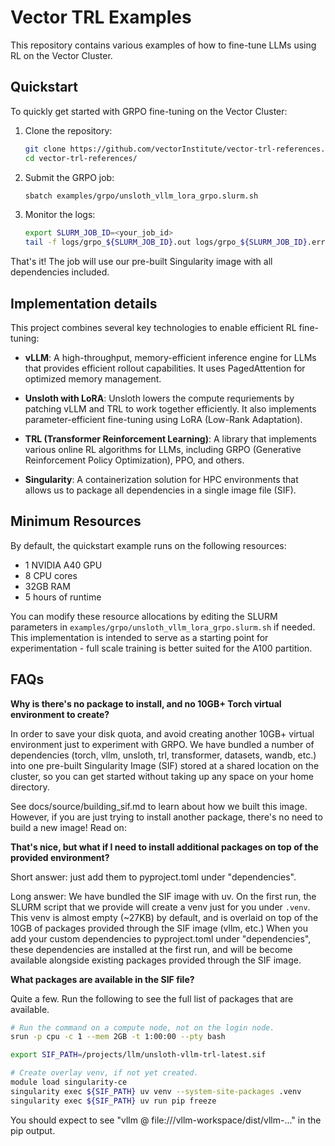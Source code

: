 # Vector TRL Examples

This repository contains various examples of how to fine-tune LLMs using RL on the Vector Cluster.

## Quickstart

To quickly get started with GRPO fine-tuning on the Vector Cluster:

1. Clone the repository:
   ```bash
   git clone https://github.com/vectorInstitute/vector-trl-references.git
   cd vector-trl-references/
   ```

2. Submit the GRPO job:
   ```bash
   sbatch examples/grpo/unsloth_vllm_lora_grpo.slurm.sh
   ```

3. Monitor the logs:
   ```bash
   export SLURM_JOB_ID=<your_job_id>
   tail -f logs/grpo_${SLURM_JOB_ID}.out logs/grpo_${SLURM_JOB_ID}.err
   ```

That's it! The job will use our pre-built Singularity image with all dependencies included.

## Implementation details

This project combines several key technologies to enable efficient RL fine-tuning:

- **vLLM**: A high-throughput, memory-efficient inference engine for LLMs that provides efficient rollout capabilities. It uses PagedAttention for optimized memory management.

- **Unsloth with LoRA**: Unsloth lowers the compute requriements by patching vLLM and TRL to work together efficiently. It also implements parameter-efficient fine-tuning using LoRA (Low-Rank Adaptation).

- **TRL (Transformer Reinforcement Learning)**: A library that implements various online RL algorithms for LLMs, including GRPO (Generative Reinforcement Policy Optimization), PPO, and others.

- **Singularity**: A containerization solution for HPC environments that allows us to package all dependencies in a single image file (SIF).

## Minimum Resources

By default, the quickstart example runs on the following resources:
- 1 NVIDIA A40 GPU
- 8 CPU cores
- 32GB RAM
- 5 hours of runtime

You can modify these resource allocations by editing the SLURM parameters in `examples/grpo/unsloth_vllm_lora_grpo.slurm.sh` if needed. This implementation is intended to serve as a starting point for experimentation - full scale training is better suited for the A100 partition.


## FAQs

**Why is there's no package to install, and no 10GB+ Torch virtual environment to create?**

In order to save your disk quota, and avoid creating another 10GB+ virtual environment just to experiment with GRPO. We have bundled a number of dependencies (torch, vllm, unsloth, trl, transformer, datasets, wandb, etc.) into one pre-built Singularity Image (SIF) stored at a shared location on the cluster, so you can get started without taking up any space on your home directory.

See docs/source/building_sif.md to learn about how we built this image. However, if you are just trying to install another package, there's no need to build a new image! Read on:

**That's nice, but what if I need to install additional packages on top of the provided environment?**

Short answer: just add them to pyproject.toml under "dependencies".

Long answer: We have bundled the SIF image with uv. On the first run, the SLURM script that we provide will create a venv just for you under `.venv`. This venv is almost empty (~27KB) by default, and is overlaid on top of the 10GB of packages provided through the SIF image (vllm, etc.) When you add your custom dependencies to pyproject.toml under "dependencies", these dependencies are installed at the first run, and will be become available alongside existing packages provided through the SIF image.

**What packages are available in the SIF file?**

Quite a few. Run the following to see the full list of packages that are available.

```bash
# Run the command on a compute node, not on the login node.
srun -p cpu -c 1 --mem 2GB -t 1:00:00 --pty bash

export SIF_PATH=/projects/llm/unsloth-vllm-trl-latest.sif

# Create overlay venv, if not yet created.
module load singularity-ce
singularity exec ${SIF_PATH} uv venv --system-site-packages .venv
singularity exec ${SIF_PATH} uv run pip freeze
```

You should expect to see "vllm @ file:///vllm-workspace/dist/vllm-..." in the pip output.
